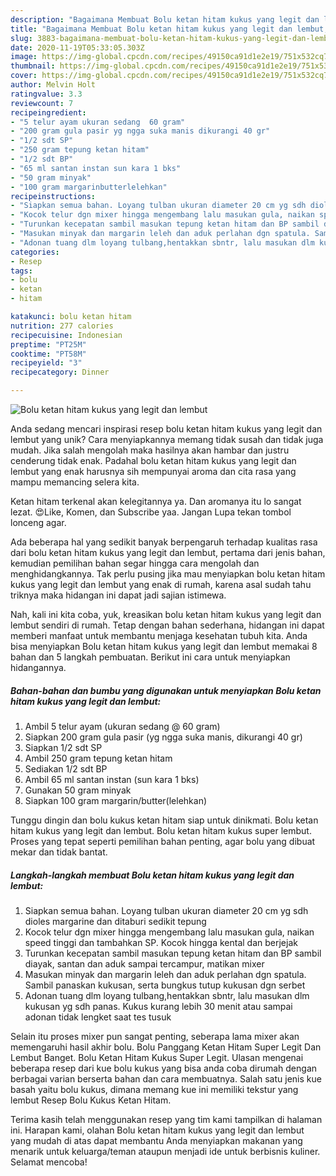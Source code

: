 ```yaml
---
description: "Bagaimana Membuat Bolu ketan hitam kukus yang legit dan lembut, Lezat Sekali"
title: "Bagaimana Membuat Bolu ketan hitam kukus yang legit dan lembut, Lezat Sekali"
slug: 3883-bagaimana-membuat-bolu-ketan-hitam-kukus-yang-legit-dan-lembut-lezat-sekali
date: 2020-11-19T05:33:05.303Z
image: https://img-global.cpcdn.com/recipes/49150ca91d1e2e19/751x532cq70/bolu-ketan-hitam-kukus-yang-legit-dan-lembut-foto-resep-utama.jpg
thumbnail: https://img-global.cpcdn.com/recipes/49150ca91d1e2e19/751x532cq70/bolu-ketan-hitam-kukus-yang-legit-dan-lembut-foto-resep-utama.jpg
cover: https://img-global.cpcdn.com/recipes/49150ca91d1e2e19/751x532cq70/bolu-ketan-hitam-kukus-yang-legit-dan-lembut-foto-resep-utama.jpg
author: Melvin Holt
ratingvalue: 3.3
reviewcount: 7
recipeingredient:
- "5 telur ayam ukuran sedang  60 gram"
- "200 gram gula pasir yg ngga suka manis dikurangi 40 gr"
- "1/2 sdt SP"
- "250 gram tepung ketan hitam"
- "1/2 sdt BP"
- "65 ml santan instan sun kara 1 bks"
- "50 gram minyak"
- "100 gram margarinbutterlelehkan"
recipeinstructions:
- "Siapkan semua bahan. Loyang tulban ukuran diameter 20 cm yg sdh dioles margarine dan ditaburi sedikit tepung"
- "Kocok telur dgn mixer hingga mengembang lalu masukan gula, naikan speed tinggi dan tambahkan SP. Kocok hingga kental dan berjejak"
- "Turunkan kecepatan sambil masukan tepung ketan hitam dan BP sambil diayak, santan dan aduk sampai tercampur, matikan mixer"
- "Masukan minyak dan margarin leleh dan aduk perlahan dgn spatula. Sambil panaskan kukusan, serta bungkus tutup kukusan dgn serbet"
- "Adonan tuang dlm loyang tulbang,hentakkan sbntr, lalu masukan dlm kukusan yg sdh panas. Kukus kurang lebih 30 menit atau sampai adonan tidak lengket saat tes tusuk"
categories:
- Resep
tags:
- bolu
- ketan
- hitam

katakunci: bolu ketan hitam 
nutrition: 277 calories
recipecuisine: Indonesian
preptime: "PT25M"
cooktime: "PT58M"
recipeyield: "3"
recipecategory: Dinner

---
```



![Bolu ketan hitam kukus yang legit dan lembut](https://img-global.cpcdn.com/recipes/49150ca91d1e2e19/751x532cq70/bolu-ketan-hitam-kukus-yang-legit-dan-lembut-foto-resep-utama.jpg)

Anda sedang mencari inspirasi resep bolu ketan hitam kukus yang legit dan lembut yang unik? Cara menyiapkannya memang tidak susah dan tidak juga mudah. Jika salah mengolah maka hasilnya akan hambar dan justru cenderung tidak enak. Padahal bolu ketan hitam kukus yang legit dan lembut yang enak harusnya sih mempunyai aroma dan cita rasa yang mampu memancing selera kita.

Ketan hitam terkenal akan kelegitannya ya. Dan aromanya itu lo sangat lezat. 😍Like, Komen, dan Subscribe yaa. Jangan Lupa tekan tombol lonceng agar.

Ada beberapa hal yang sedikit banyak berpengaruh terhadap kualitas rasa dari bolu ketan hitam kukus yang legit dan lembut, pertama dari jenis bahan, kemudian pemilihan bahan segar hingga cara mengolah dan menghidangkannya. Tak perlu pusing jika mau menyiapkan bolu ketan hitam kukus yang legit dan lembut yang enak di rumah, karena asal sudah tahu triknya maka hidangan ini dapat jadi sajian istimewa.


Nah, kali ini kita coba, yuk, kreasikan bolu ketan hitam kukus yang legit dan lembut sendiri di rumah. Tetap dengan bahan sederhana, hidangan ini dapat memberi manfaat untuk membantu menjaga kesehatan tubuh kita. Anda bisa menyiapkan Bolu ketan hitam kukus yang legit dan lembut memakai 8 bahan dan 5 langkah pembuatan. Berikut ini cara untuk menyiapkan hidangannya.

<!--inarticleads1-->

##### Bahan-bahan dan bumbu yang digunakan untuk menyiapkan Bolu ketan hitam kukus yang legit dan lembut:

1. Ambil 5 telur ayam (ukuran sedang @ 60 gram)
1. Siapkan 200 gram gula pasir (yg ngga suka manis, dikurangi 40 gr)
1. Siapkan 1/2 sdt SP
1. Ambil 250 gram tepung ketan hitam
1. Sediakan 1/2 sdt BP
1. Ambil 65 ml santan instan (sun kara 1 bks)
1. Gunakan 50 gram minyak
1. Siapkan 100 gram margarin/butter(lelehkan)


Tunggu dingin dan bolu kukus ketan hitam siap untuk dinikmati. Bolu ketan hitam kukus yang legit dan lembut. Bolu ketan hitam kukus super lembut. Proses yang tepat seperti pemilihan bahan penting, agar bolu yang dibuat mekar dan tidak bantat. 

<!--inarticleads2-->

##### Langkah-langkah membuat Bolu ketan hitam kukus yang legit dan lembut:

1. Siapkan semua bahan. Loyang tulban ukuran diameter 20 cm yg sdh dioles margarine dan ditaburi sedikit tepung
1. Kocok telur dgn mixer hingga mengembang lalu masukan gula, naikan speed tinggi dan tambahkan SP. Kocok hingga kental dan berjejak
1. Turunkan kecepatan sambil masukan tepung ketan hitam dan BP sambil diayak, santan dan aduk sampai tercampur, matikan mixer
1. Masukan minyak dan margarin leleh dan aduk perlahan dgn spatula. Sambil panaskan kukusan, serta bungkus tutup kukusan dgn serbet
1. Adonan tuang dlm loyang tulbang,hentakkan sbntr, lalu masukan dlm kukusan yg sdh panas. Kukus kurang lebih 30 menit atau sampai adonan tidak lengket saat tes tusuk


Selain itu proses mixer pun sangat penting, seberapa lama mixer akan memengaruhi hasil akhir bolu. Bolu Panggang Ketan Hitam Super Legit Dan Lembut Banget. Bolu Ketan Hitam Kukus Super Legit. Ulasan mengenai beberapa resep dari kue bolu kukus yang bisa anda coba dirumah dengan berbagai varian berserta bahan dan cara membuatnya. Salah satu jenis kue basah yaitu bolu kukus, dimana memang kue ini memiliki tekstur yang lembut Resep Bolu Kukus Ketan Hitam. 

Terima kasih telah menggunakan resep yang tim kami tampilkan di halaman ini. Harapan kami, olahan Bolu ketan hitam kukus yang legit dan lembut yang mudah di atas dapat membantu Anda menyiapkan makanan yang menarik untuk keluarga/teman ataupun menjadi ide untuk berbisnis kuliner. Selamat mencoba!
